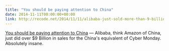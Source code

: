 ```yaml
---
title: "You should be paying attention to China"
date: 2014-11-11T00:00:00+00:00
link: http://recode.net/2014/11/11/alibaba-just-sold-more-than-9-billion-in-goods-in-one-day/
---
```

[You should be paying attention to China](http://recode.net/2014/11/11/alibaba-just-sold-more-than-9-billion-in-goods-in-one-day/) &mdash; 
 Alibaba, think Amazon of China, just did over $9 Billion in sales for the China's equivalent of Cyber Monday. Absolutely insane.
